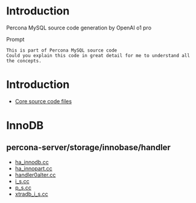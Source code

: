 # Introduction

Percona MySQL source code generation by OpenAI o1 pro

Prompt
```
This is part of Percona MySQL source code 
Could you explain this code in great detail for me to understand all the concepts. 
```

# Introduction

- [Core source code files](./main_files.md)

# InnoDB

## percona-server/storage/innobase/handler

- [ha_innodb.cc](./ha_innodb.md)
- [ha_innopart.cc](./ha_innopart.md)
- [handler0alter.cc](./handler0alter.md)
- [i_s.cc](./i_s.md)
- [p_s.cc](./p_s.md)
- [xtradb_i_s.cc](./xtradb_i_s.md)